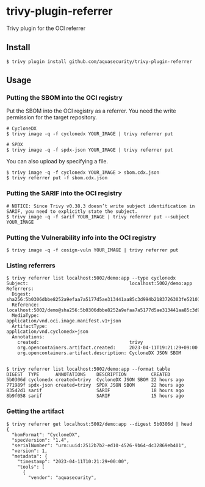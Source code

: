 # trivy-plugin-referrer

Trivy plugin for the OCI referrer

## Install

```
$ trivy plugin install github.com/aquasecurity/trivy-plugin-referrer
```

## Usage

### Putting the SBOM into the OCI registry

Put the SBOM into the OCI registry as a referrer.
You need the write permission for the target repository.
```
# CycloneDX
$ trivy image -q -f cyclonedx YOUR_IMAGE | trivy referrer put

# SPDX
$ trivy image -q -f spdx-json YOUR_IMAGE | trivy referrer put
```

You can also upload by specifying a file.
```
$ trivy image -q -f cyclonedx YOUR_IMAGE > sbom.cdx.json
$ trivy referrer put -f sbom.cdx.json
```

### Putting the SARIF into the OCI registry
```
# NOTICE: Since Trivy v0.38.3 doesn’t write subject identification in SARIF, you need to explicitly state the subject.
$ trivy image -q -f sarif YOUR_IMAGE | trivy referrer put --subject YOUR_IMAGE
```

### Putting the Vulnerability info into the OCI registry
```
$ trivy image -q -f cosign-vuln YOUR_IMAGE | trivy referrer put
```

### Listing referrers
```
$ trivy referrer list localhost:5002/demo:app --type cyclonedx
Subject:                                     localhost:5002/demo:app
Referrers:                                    
  Digest:                                    sha256:5b0306dbbe8252a9efaa7a5177d5ae313441aa85c3d994b2183726303fe52101
  Reference:                                 localhost:5002/demo@sha256:5b0306dbbe8252a9efaa7a5177d5ae313441aa85c3d994b2183726303fe52101
  MediaType:                                 application/vnd.oci.image.manifest.v1+json
  ArtifactType:                              application/vnd.cyclonedx+json
  Annotations:                               
    created:                                 trivy
    org.opencontainers.artifact.created:     2023-04-11T19:21:29+09:00
    org.opencontainers.artifact.description: CycloneDX JSON SBOM


$ trivy referrer list localhost:5002/demo:app --format table
DIGEST  TYPE      ANNOTATIONS    DESCRIPTION         CREATED
5b0306d cyclonedx created=trivy  CycloneDX JSON SBOM 22 hours ago
771989f spdx-json created=trivy  SPDX JSON SBOM      22 hours ago
83542d1 sarif                    SARIF               18 hours ago
8b9f058 sarif                    SARIF               15 hours ago
```

### Getting the artifact

```
$ trivy referrer get localhost:5002/demo:app --digest 5b0306d | head
{
  "bomFormat": "CycloneDX",
  "specVersion": "1.4",
  "serialNumber": "urn:uuid:2512b7b2-ed10-4526-9b64-dc32869eb401",
  "version": 1,
  "metadata": {
    "timestamp": "2023-04-11T10:21:29+00:00",
    "tools": [
      {
        "vendor": "aquasecurity",

```
